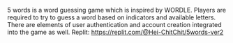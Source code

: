 5 words is a word guessing game which is inspired by WORDLE.
Players are required to try to guess a word based on indicators and available letters. 
There are elements of user authentication and account creation integrated into the game as well.
Replit: https://replit.com/@Hei-ChitChit/5words-ver2
